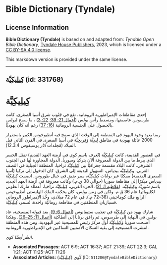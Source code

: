 # Bible Dictionary (Tyndale)

## License Information

**Bible Dictionary (Tyndale)** is based on and adapted from: _Tyndale Open Bible Dictionary_, [Tyndale House Publishers](https://tyndaleopenresources.com/), 2023, which is licensed under a [CC BY-SA 4.0 license](https://creativecommons.org/licenses/by-sa/4.0/legalcode.en).

This markdown version is provided under the same license.



--------------------------------

## كِيلِيكِيَّة (id: 331768)

كِيلِيكِيَّة
============

إحدى مقاطعات الإمبراطورية الرومانية، تقع في جَنُوب شرق أسيا الصغرى. كانت طرسوس عاصمتها، ومسقط رأس بولس ([أعمال 21: 39؛](https://ref.ly/Acts21:39) [22: 3](https://ref.ly/Acts22:3)) ، ما سمح لبولس بالحصول على الجنسية الرومانية ([16: 37](https://ref.ly/Acts16:37)) رغم أنه كان يهوديًا.

ربما يعود وجود اليهود في المنطقة إلى الوقت الذي سمح فيه أنطيوخوس الكبير ياستقرار 2000 عائلة يهودية في مناطق لِيدِيَّة وَفِرِيجِيَّة في أسيا الصغرى في القرن الثاني قبل الميلاد (مُجلدات *آثار* يوسيفوس 12\.3\.4\).

في العصور القديمة، كانت كِيلِيكِيَّة (تٌعرف باسم كوي في أزمنة العهد القديم) تمثل الجسر الذي يبرط ما بين الدولة المعروفة الآن بتركيا وسوريا، الدولة المجاورة لها في الجنوب الشرقي. كانت البلاد مقسمة جغرافيًا بين كِيلِيكِيَّة تراخيا، المنطقة الجبلية في النصف الغربي، وكِيلِيكِيَّة بيدياس، السهول البديعة إلى الشرق. كان الدخول إلى تركيا (أسيا الصغرى القديمة) ممكنًا عبر بوابات كِيلِيكِيَّة، ممر ضيق في جبال طوروس. انضمت كِيلِيكِيَّة بيدياس مبكرًا إلى مقاطعة سوريا (حوالي 38 ق.م.) وكانت معروفة في أزمنة العهد الجديد باسم سُورِيَّة وَكِيلِيكِيَّة. ([غلاطية 1: 21](https://ref.ly/Gal1:21)). الجزء الغربي، كِيلِيكِيَّة تراخيا، أعطاه مارك أنطوني لكليوباترا عام 36 ق.م. ولكن في زمن بولس، كان يحكمه الملك الهلنستي أنطيوخوس الرابع ملك كوماجيني (38–72 م.). في عام 72 ميلادي، وحَّدَ الإمبراطور الروماني فسبازيان المنطقتين في مقاطعة رومانيّة واحدة، تُسمى كِيلِيكِيَّة.

شارك يهود من كِيلِيكِيَّة في تعذيب ستيفانوس ([أعمال 6: 9](https://ref.ly/Acts6:9)). بعد قبوله المسيحية، عاد بولس في النهاية إلى طرسوس، ثم رافق برنابا إلى أنطاكيَة ([أعمال 11: 25–26](https://ref.ly/Acts11:25-Acts11:26)). وهكذا أصبحت سوريا وَكِيلِيكِيَّة أول مركز رئيس للمسيحية غير اليهودية، ومن هذه المنطقة انتشرت المسيحية إلى بقية السكان الأمميين الساكنين في الإمبراطورية الرومانية.

*انظر أيضًا* كوي.

* **Associated Passages:** ACT 6:9; ACT 16:37; ACT 21:39; ACT 22:3; GAL 1:21; ACT 11:25–ACT 11:26
* **Associated Articles:** كُوي (كِيلِيكِيَّة) (ID: `511286@TyndaleBibleDictionary`)

